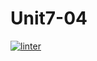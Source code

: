 # Unit7-04
[![linter](https://github.com/Samantha-Nguyen/Unit7-04/workflows/linter/badge.svg)](https://github.com/marketplace/actions/super-linter)

